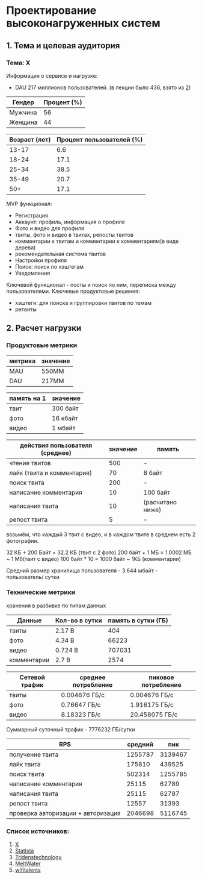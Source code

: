 # Проектирование высоконагруженных систем
## 1. Тема и целевая аудитория
### Тема: X

Информация о сервисе и нагрузке:
- DAU 217 миллионов пользователей. (в лекции было 436, взято из [2](https://www.meltwater.com/en/blog/twitter-stats-marketers-need-to-know))

| Гендер  | Процент (%) |
| --- | ------ |
| Мужчина | 56 |
| Женщина | 44 |



| Возраст (лет) | Процент пользователей (%) |
| --- | ------ |
| 13-17 |  6.6   |
| 18-24 |  17.1   |
| 25-34 |  38.5  |
| 35-49 |  20.7   |
| 50+  | 17.1   |

MVP функционал:
- Регистрация
- Аккаунт: профиль, информация о профиле
- Фото и видео для профиля
- твиты, фото и видео в твитах, репосты твитов
- комментарии к твитам и комментарии к комментариям(в виде дерева)
- рекомендательная система твитов
- Настройки профиля
- Поиск: поиск по хэштегам
- Уведомления

Ключевой функционал - посты и поиск по ним, переписка между пользователями.
Ключевые продуктовые решения:
- хэштеги: для поиска и группировки твитов по темам
- ретвиты

## 2. Расчет нагрузки

### Продуктовые метрики

| метрика | значение |
| --- | ------ |
| MAU |  550MM |
| DAU |  217MM |

| память на 1 | значение |
| --- | ------ |
| твит |  300 байт |
| фото | 16 кбайт |
| видео | 1 мбайт |


| действия пользователя (среднее) | значение | память |
| ---  | ---- |  --- |
| чтение твитов | 500 | - |
| лайк (твита и комментария) | 70 | 8 байт |
| поиск твита | 200 | - |
| написание комментария | 10 | 100 байт |
| написания твита | 10 | (расчитано ниже) |
| репост твита | 5 | - |

возьмём, что каждый 3 твит с видео, и в каждом твите в среднем есть 2 фотографии.

32 КБ + 200 Байт = 32.2 КБ (твит с 2 фото)
200 байт + 1 МБ = 1.0002 МБ ~ 1 Мб(твит с видео)
100 байт * 10 = 1000 байт ~ 1КБ (комментарии)

Средний размер хранилища пользователя -  3.644 мбайт - пользователь/ сутки

### Технические метрики

хранения в разбивке по типам данных

| Данные | Кол-во в сутки | память в сутки (ГБ) |
| ---   |  -- |  ---         |
| твиты | 2.17 B | 404       |
| фото | 4.34 B | 66223      |
| видео | 0.724 B | 707031   |
| комментарии | 2.7 B | 2574 |

| Сетевой трафик | среднее потребление | пиковое потребление |
| --- | ---- | --- |
| твиты | 0.004676  ГБ/c |  0.004676 ГБ/c  | 
| фото |  0.76647 ГБ/c   |  1.916175 ГБ/c  |
| видео | 8.18323 ГБ/c   |  20.458075 ГБ/c |

Суммарный суточный  трафик - 7776232 ГБ/cутки

| RPS | средний | пик |
| ---  | ---- | --- |
| получение твита | 1255787  | 3139467 |
| лайк твита | 175810  | 439525 |
| поиск твита | 502314  | 1255785 |
| написание комментария | 25115  | 62789 |
| написания твита | 25115 | 62787  | 
| репост твита | 12557  | 31393  |
| проверка авторизации + авторизация | 2046698 | 5116745 |


### Список источников:
1. [X](https://x.com/ "сам твиттер")
2. [Statista](https://www.statista.com/statistics/242606/number-of-active-twitter-users-in-selected-countries/)
3. [Tridenstechnology](https://tridenstechnology.com/ru/c%D1%82%D0%B0%D1%82%D0%B8%D1%81%D1%82%D0%B8%D0%BA%D0%B0-%D0%BF%D0%BE%D0%BB%D1%8C%D0%B7%D0%BE%D0%B2%D0%B0%D1%82%D0%B5%D0%BB%D0%B5%D0%B9-twitter/)
4. [MeltWater](https://www.meltwater.com/en/blog/twitter-stats-marketers-need-to-know)
5. [wifitalents](https://wifitalents.com/statistic/twitter/ "немного отличается от предыдущих статистик")
